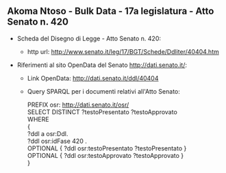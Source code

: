 ## Akoma Ntoso - Bulk Data - 17a legislatura - Atto Senato n. 420 ##

* Scheda del Disegno di Legge - Atto Senato n. 420:
	* http url: http://www.senato.it/leg/17/BGT/Schede/Ddliter/40404.htm

* Riferimenti al sito OpenData del Senato http://dati.senato.it/:
	* Link OpenData: http://dati.senato.it/ddl/40404
	* Query SPARQL per i documenti relativi all'Atto Senato:

        PREFIX osr: <http://dati.senato.it/osr/>  
		SELECT DISTINCT ?testoPresentato ?testoApprovato  
		WHERE  
		{  
		    ?ddl a osr:Ddl.  
		    ?ddl osr:idFase 420 .  
		    OPTIONAL { ?ddl osr:testoPresentato ?testoPresentato }  
		    OPTIONAL { ?ddl osr:testoApprovato ?testoApprovato }  
		}
		